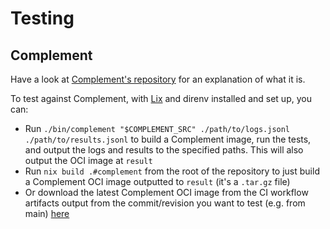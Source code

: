 # Testing

## Complement

Have a look at [Complement's repository][complement] for an explanation of what
it is.

To test against Complement, with [Lix][lix] and direnv installed and set up, you can:

* Run `./bin/complement "$COMPLEMENT_SRC" ./path/to/logs.jsonl ./path/to/results.jsonl`
  to build a Complement image, run the tests, and output the logs and results
  to the specified paths. This will also output the OCI image at `result`
* Run `nix build .#complement` from the root of the repository to just build a
  Complement OCI image outputted to `result` (it's a `.tar.gz` file)
* Or download the latest Complement OCI image from the CI workflow artifacts output
  from the commit/revision you want to test (e.g. from main) [here][ci-workflows]

[lix]: https://lix.systems/
[ci-workflows]: https://github.com/girlbossceo/conduwuit/actions/workflows/ci.yml?query=event%3Apush+is%3Asuccess+actor%3Agirlbossceo
[complement]: https://github.com/matrix-org/complement

